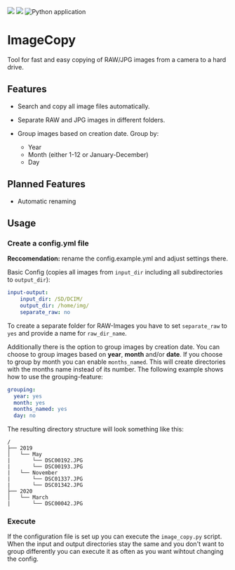 [![](https://img.shields.io/github/license/lukaspanni/ImageCopy.svg)](https://github.com/lukaspanni/ImageCopy/blob/master/LICENSE) 
[![](https://img.shields.io/github/v/release/lukaspanni/ImageCopy)](https://github.com/lukaspanni/ImageCopy/releases/latest) 
![Python application](https://github.com/lukaspanni/ImageCopy/workflows/Python%20application/badge.svg)

# ImageCopy

Tool for fast and easy copying of RAW/JPG images from a camera to a hard drive.

## Features

- Search and copy all image files automatically.
- Separate RAW and JPG images in different folders.
- Group images based on creation date. Group by:
    
    - Year
    - Month (either 1-12 or January-December)
    - Day


## Planned Features

- Automatic renaming


## Usage

### Create a config.yml file 

**Reccomendation:** rename the config.example.yml and adjust settings there.
   
Basic Config (copies all images from `input_dir` including all subdirectories to `output_dir`): 
```yaml
input-output:
    input_dir: /SD/DCIM/
    output_dir: /home/img/
    separate_raw: no
```
To create a separate folder for RAW-Images you have to set `separate_raw` to `yes` and provide a name for `raw_dir_name`.

Additionally there is the option to group images by creation date.
You can choose to group images based on **year**, **month** and/or **date**. 
If you choose to group by month you can enable `months_named`. This will create directories with the months name instead of its number.
The following example shows how to use the grouping-feature:
```yaml
grouping:
  year: yes
  month: yes
  months_named: yes
  day: no
```

The resulting directory structure will look something like this:
```
/
├── 2019
│   └── May
|       └── DSC00192.JPG
|       └── DSC00193.JPG
|   └── November
|       └── DSC01337.JPG
|       └── DSC01342.JPG
├── 2020
│   └── March
|       └── DSC00042.JPG
```
   
### Execute

If the configuration file is set up you can execute the `image_copy.py` script.
When the input and output directories stay the same and you don't want to group differently you can execute it as often as you want wihtout changing the config.
